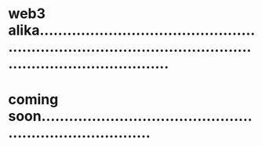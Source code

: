 # web3 alika.......................................................................................................................................
# coming soon.............................................................................
